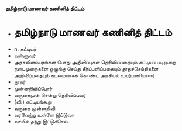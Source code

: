 **தமிழ்நாடு மாணவர் கணினித் திட்டம்**
- # தமிழ்நாடு மாணவர் கணினித் திட்டம்
- n. கட்டியர்
- வள்ளுவர்
- அரசவிளம்பரங்கள் பொது அறிவிப்புகள் தெரிவிப்பதையும் கட்டியப் படிமுறை நடைமுறைகளை  ஒழுங்கு செய்து தீர்ப்பளிப்பதையும் தூதுச்செய்திகளை அறிவிப்பதையும் கடமையாகக் கொண்ட அரசியல் உயர்பணியாளர்
- தூதர்
- முன்னறிவிப்போர்
- வருகைமுன் சென்று தெரிவிப்பவர்
- (வி.) கட்டியங்கூறு
- வருகை முன்னறிவி
- வரவேற்று உள்ளே இட்டுவா
- வாயில் தந்து இட்டுச்செல்.


